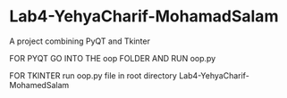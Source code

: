 # Lab4-YehyaCharif-MohamadSalam
A project combining PyQT and Tkinter



FOR PYQT GO INTO THE oop FOLDER AND RUN oop.py 

FOR TKINTER run oop.py file in root directory Lab4-YehyaCharif-MohamedSalam

